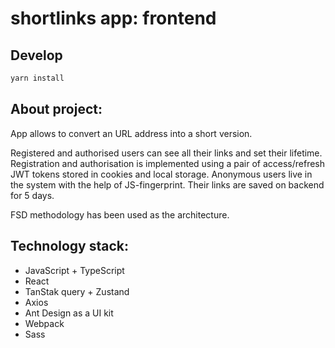 # shortlinks app: frontend

## Develop

```sh
yarn install
```
## About project:
App allows to convert an URL address into a short version.

Registered and authorised users can see all their links and set their lifetime.
Registration and authorisation is implemented using a pair of access/refresh JWT tokens stored in cookies and local storage.
Anonymous users live in the system with the help of JS-fingerprint. Their links are saved on backend for 5 days.

FSD methodology has been used as the architecture.

## Technology stack:
* JavaScript + TypeScript
* React
* TanStak query + Zustand
* Axios
* Ant Design as a UI kit
* Webpack
* Sass
